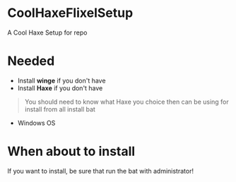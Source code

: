 # CoolHaxeFlixelSetup
A Cool Haxe Setup for repo

# Needed
- Install **winge** if you don't have
- Install **Haxe** if you don't have
> You should need to know what Haxe you choice then can be using for install from all install bat
- Windows OS

# When about to install
If you want to install, be sure that run the bat with administrator!